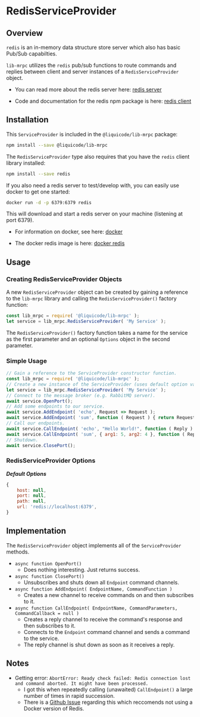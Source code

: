 
# RedisServiceProvider


## Overview

`redis` is an in-memory data structure store server which also has basic Pub/Sub capabilties.

`lib-mrpc` utilizes the `redis` pub/sub functions to route commands and replies between
client and server instances of a `RedisServiceProvider` object.

- You can read more about the redis server here: [redis server](https://www.redis.io)

- Code and documentation for the redis npm package is here: [redis client](https://github.com/NodeRedis/node-redis)


## Installation

This `ServiceProvider` is included in the `@liquicode/lib-mrpc` package:
```bash
npm install --save @liquicode/lib-mrpc
```

The `RedisServiceProvider` type also requires that you have the `redis` client library installed:
```bash
npm install --save redis
```

If you also need a redis server to test/develop with, you can easily use docker to get one started:
```bash
docker run -d -p 6379:6379 redis
```
This will download and start a redis server on your machine (listening at port 6379).

- For information on docker, see here: [docker](https://www.docker.com/)

- The docker redis image is here: [docker redis](https://hub.docker.com/_/redis)


## Usage

### Creating RedisServiceProvider Objects

A new `RedisServiceProvider` object can be created by gaining a reference to the `lib-mrpc` library
and calling the `RedisServiceProvider()` factory function:
```javascript
const lib_mrpc = require( '@liquicode/lib-mrpc' );
let service = lib_mrpc.RedisServiceProvider( 'My Service' );
```

The `RedisServiceProvider()` factory function takes a name for the service as the first
parameter and an optional `Options` object in the second parameter.


### Simple Usage

```javascript
// Gain a reference to the ServiceProvider constructor function.
const lib_mrpc = require( '@liquicode/lib-mrpc' );
// Create a new instance of the ServiceProvider (uses default option values).
let service = lib_mrpc.RedisServiceProvider( 'My Service' );
// Connect to the message broker (e.g. RabbitMQ server).
await service.OpenPort();
// Add some endpoints to our service.
await service.AddEndpoint( 'echo', Request => Request );
await service.AddEndpoint( 'sum', function ( Request ) { return Request.arg1 + Request.arg2 } );
// Call our endpoints.
await service.CallEndpoint( 'echo', "Hello World!", function ( Reply ) { console.log( Reply ); } );
await service.CallEndpoint( 'sum', { arg1: 5, arg2: 4 }, function ( Reply ) { console.log( Reply ); } );
// Shutdown.
await service.ClosePort();
```


### RedisServiceProvider Options

***Default Options***
```javascript
{
	host: null,
	port: null,
	path: null,
	url: 'redis://localhost:6379',
}
```


## Implementation

The `RedisServiceProvider` object implements all of the `ServiceProvider` methods.

- `async function OpenPort()`
	- Does nothing interesting. Just returns success.
- `async function ClosePort()`
	- Unsubscribes and shuts down all `Endpoint` command channels.
- `async function AddEndpoint( EndpointName, CommandFunction )`
	- Creates a new channel to receive commands on and then subscribes to it.
- `async function CallEndpoint( EndpointName, CommandParameters, CommandCallback = null )`
	- Creates a reply channel to receive the command's response and then subscribes to it.
	- Connects to the `Endpoint` command channel and sends a command to the service.
	- The reply channel is shut down as soon as it receives a reply.


## Notes

- Getting error: `AbortError: Ready check failed: Redis connection lost and command aborted. It might have been processed.`
	- I got this when repeatedly calling (unawaited) `CallEndpoint()` a large number of times in rapid succession.
	- There is a [Github Issue](https://github.com/NodeRedis/node-redis/issues/1533) regarding this which reccomends not using a Docker version of Redis.

